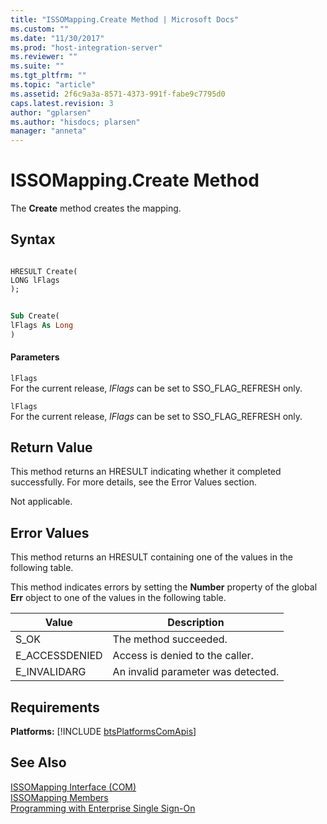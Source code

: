 ```yaml
---
title: "ISSOMapping.Create Method | Microsoft Docs"
ms.custom: ""
ms.date: "11/30/2017"
ms.prod: "host-integration-server"
ms.reviewer: ""
ms.suite: ""
ms.tgt_pltfrm: ""
ms.topic: "article"
ms.assetid: 2f6c9a3a-8571-4373-991f-fabe9c7795d0
caps.latest.revision: 3
author: "gplarsen"
ms.author: "hisdocs; plarsen"
manager: "anneta"
---
```

# ISSOMapping.Create Method
The **Create** method creates the mapping.  
  
## Syntax  
  
```cpp#  
  
HRESULT Create(  
LONG lFlags  
);  
```  
  
```vb  
  
Sub Create(  
lFlags As Long  
)  
```  
  
#### Parameters  
 `lFlags`  
 For the current release, *lFlags* can be set to SSO_FLAG_REFRESH only.  
  
 `lFlags`  
 For the current release, *lFlags* can be set to SSO_FLAG_REFRESH only.  
  
## Return Value  
 This method returns an HRESULT indicating whether it completed successfully. For more details, see the Error Values section.  
  
 Not applicable.  
  
## Error Values  
 This method returns an HRESULT containing one of the values in the following table.  
  
 This method indicates errors by setting the **Number** property of the global **Err** object to one of the values in the following table.  
  
|Value|Description|  
|-----------|-----------------|  
|S_OK|The method succeeded.|  
|E_ACCESSDENIED|Access is denied to the caller.|  
|E_INVALIDARG|An invalid parameter was detected.|  
  
## Requirements  
 <strong>Platforms:</strong>  [!INCLUDE [btsPlatformsComApis](../includes/btsplatformscomapis-md.md)]  
  
## See Also  
 [ISSOMapping Interface (COM)](../esso/issomapping-interface-com.md)   
 [ISSOMapping Members](../esso/issomapping-members.md)   
 [Programming with Enterprise Single Sign-On](../esso/programming-with-enterprise-single-sign-on.md)